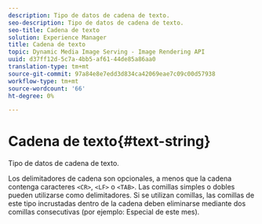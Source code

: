 ```yaml
---
description: Tipo de datos de cadena de texto.
seo-description: Tipo de datos de cadena de texto.
seo-title: Cadena de texto
solution: Experience Manager
title: Cadena de texto
topic: Dynamic Media Image Serving - Image Rendering API
uuid: d37ff12d-5c7a-4bb5-af61-44de85a86aa0
translation-type: tm+mt
source-git-commit: 97a84e8e7edd3d834ca42069eae7c09c00d57938
workflow-type: tm+mt
source-wordcount: '66'
ht-degree: 0%

---
```



# Cadena de texto{#text-string}

Tipo de datos de cadena de texto.

Los delimitadores de cadena son opcionales, a menos que la cadena contenga caracteres `<CR>`, `<LF>` o `<TAB>`. Las comillas simples o dobles pueden utilizarse como delimitadores. Si se utilizan comillas, las comillas de este tipo incrustadas dentro de la cadena deben eliminarse mediante dos comillas consecutivas (por ejemplo: Especial de este mes).